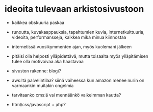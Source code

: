 # ideoita tulevaan arkistosivustoon

- kaikkea obskuuria paskaa

- runoutta, kuvakaappauksia, tapahtumien kuvia, internetkulttuuria, videoita, performansseja, kaikkea mikä minua kiinnostaa

- internetissä vuosikymmenten ajan, myös kuolemani jälkeen

- pitäisi olla helposti ylläpidettävä, mutta toisaalta myös ylläpitämisen tulee olla motivoivaa aka haastavaa

- sivuston rakenne: blogi?

- aws:ltä palvelintilaa? siinä vaiheessa kun amazon menee nurin on varmaankin muitakin ongelmia

- tarvitaanko cms:ä vai mennäänkö vaikeimman kautta?

- html/css/javascript + php?
